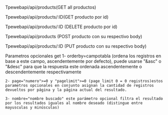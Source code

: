 Tpewebapi/api/products(GET all productos)

Tpewebapi/api/products/:ID(GET producto por id)

Tpewebapi/api/products/:ID (DELETE producto por id)

Tpewebapi/api/products (POST producto con su respectivo body)

Tpewebapi/api/products/:ID (PUT producto con su respectivo body)

Parametros opcionales get
    1- orderby=campotabla (ordena los registros en base a este campo, ascendentemente por defecto), puede usarse "&asc" o "&desc" para que 
    la respuesta este ordenada ascendentemente o descendentemente respectivamente

    2- page="numero">=0 y "pagelimit">=0 (page limit 0 = 0 registros)estos parametros opcionales en conjunto asignan la cantidad de registros devueltos por página y la página actual del resultado.

    3- nombre="nombre buscado" este parámetro opcional filtra el resultado por los resultados iguales al nombre deseado (distingue entre mayusculas y minúsculas)
    